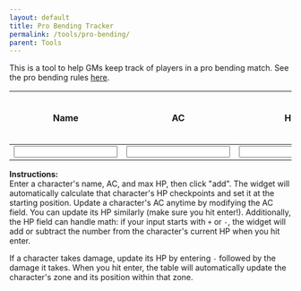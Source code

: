 ```yaml
---
layout: default
title: Pro Bending Tracker
permalink: /tools/pro-bending/
parent: Tools
---
```


This is a tool to help GMs keep track of players in a pro bending match. See the pro bending rules [here](/rules/pro-bending).

<table id="player-table">
    <col class="name-col">
    <col class="ac-col">
    <col class="hp-col">
    <col class="hpFull-col">
    <col class="hp2-col">
    <col class="hp1-col">
    <col class="zone-col">
    <col class="dist-col">
    <thead>
    <tr>
        <th rowspan="2">Name</th>
        <th rowspan="2">AC</th>
        <th rowspan="2">HP</th>
        <th colspan="3">HP Checkpoints</th>
        <th colspan="2">Position</th>
    </tr>
    <tr style="text-align: center;" id="append-after">
        <td>Full</td>
        <td>2/3</td>
        <td>1/3</td>
        <td>Zone</td>
        <td>From back</td>
    </tr>
    </thead>
    <tbody>
    <tr id="input-row">
        <td><input type="text" id="name-input"></td>
        <td><input type="number" id="AC-input"></td>
        <td><input type="number" id="HP-input"></td>
        <td colspan="5"><input type="submit" id="add" value="Add"></td>
        <!-- <td></td><td></td><td></td><td></td><td></td> -->
    </tr>
    </tbody>
</table>

<p id="result" style="color: red;"></p>

**Instructions:**  
Enter a character's name, AC, and max HP, then click "add". The widget will automatically calculate that character's HP checkpoints and set it at the starting position. Update a character's AC anytime by modifying the AC field. You can update its HP similarly (make sure you hit enter!). Additionally, the HP field can handle math: if your input starts with `+` or `-`, the widget will add or subtract the number from the character's current HP when you hit enter. 

If a character takes damage, update its HP by entering `-` followed by the damage it takes. When you hit enter, the table will automatically update the character's zone and its position within that zone.

<script>{%- include js/pro-bending-tracker.js -%}</script>
<style>{%- include css/pro-bending.css -%}</style>